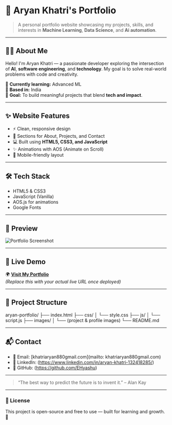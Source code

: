# 🚀 Aryan Khatri's Portfolio

> A personal portfolio website showcasing my projects, skills, and interests in **Machine Learning**, **Data Science**, and **Ai automation**.

---

## 🧑‍💻 About Me

Hello! I'm Aryan Khatri — a passionate developer exploring the intersection of **AI**, **software engineering**, and **technology**. My goal is to solve real-world problems with code and creativity.

🌟 **Currently learning:** Advanced ML  
📍 **Based in:** India  
🎯 **Goal:** To build meaningful projects that blend **tech and impact**.

---

## ✨ Website Features

- ⚡ Clean, responsive design
- 🧠 Sections for About, Projects, and Contact
- 💻 Built using **HTML5, CSS3, and JavaScript**
- ✨ Animations with AOS (Animate on Scroll)
- 📱 Mobile-friendly layout

---

## 🛠️ Tech Stack

- HTML5 & CSS3
- JavaScript (Vanilla)
- AOS.js for animations
- Google Fonts

---

## 📸 Preview

![Portfolio Screenshot](images/preview.png)


---

## 🔗 Live Demo

🌍 **[Visit My Portfolio]()**  
_(Replace this with your actual live URL once deployed)_

---

## 📁 Project Structure
aryan-portfolio/
├── index.html
├── css/
│ └── style.css
├── js/
│ └── script.js
├── images/
│ └── (project & profile images)
└── README.md

---

## 📬 Contact

- 📧 Email: [khatriaryan880gmail.com](mailto: khatriaryan880gmail.com)
- 💼 LinkedIn: (https://www.linkedin.com/in/aryan-khatri-132418285/)
- 🐙 GitHub: (https://github.com/EHyashu)

---

> “The best way to predict the future is to invent it.” – Alan Kay

---

### 📌 License

This project is open-source and free to use — built for learning and growth. 🌱


